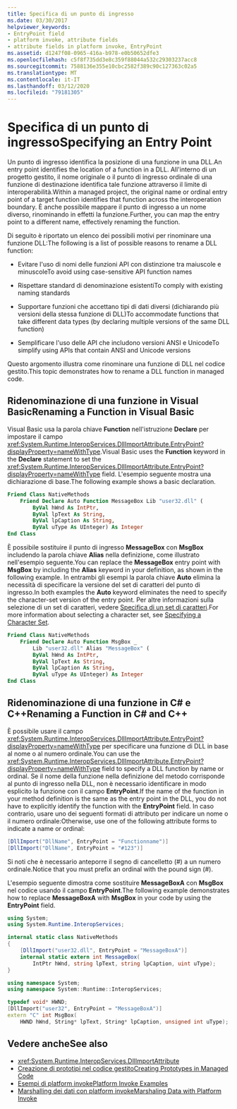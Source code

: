 ```yaml
---
title: Specifica di un punto di ingresso
ms.date: 03/30/2017
helpviewer_keywords:
- EntryPoint field
- platform invoke, attribute fields
- attribute fields in platform invoke, EntryPoint
ms.assetid: d1247f08-0965-416a-b978-e0b50652dfe3
ms.openlocfilehash: c5f8f735dd3e8c359f88044a532c29303237acc8
ms.sourcegitcommit: 7588136e355e10cbc2582f389c90c127363c02a5
ms.translationtype: MT
ms.contentlocale: it-IT
ms.lasthandoff: 03/12/2020
ms.locfileid: "79181305"
---
```

# <a name="specifying-an-entry-point"></a><span data-ttu-id="23cb8-102">Specifica di un punto di ingresso</span><span class="sxs-lookup"><span data-stu-id="23cb8-102">Specifying an Entry Point</span></span>

<span data-ttu-id="23cb8-103">Un punto di ingresso identifica la posizione di una funzione in una DLL.</span><span class="sxs-lookup"><span data-stu-id="23cb8-103">An entry point identifies the location of a function in a DLL.</span></span> <span data-ttu-id="23cb8-104">All'interno di un progetto gestito, il nome originale o il punto di ingresso ordinale di una funzione di destinazione identifica tale funzione attraverso il limite di interoperabilità.</span><span class="sxs-lookup"><span data-stu-id="23cb8-104">Within a managed project, the original name or ordinal entry point of a target function identifies that function across the interoperation boundary.</span></span> <span data-ttu-id="23cb8-105">È anche possibile mappare il punto di ingresso a un nome diverso, rinominando in effetti la funzione.</span><span class="sxs-lookup"><span data-stu-id="23cb8-105">Further, you can map the entry point to a different name, effectively renaming the function.</span></span>  
  
 <span data-ttu-id="23cb8-106">Di seguito è riportato un elenco dei possibili motivi per rinominare una funzione DLL:</span><span class="sxs-lookup"><span data-stu-id="23cb8-106">The following is a list of possible reasons to rename a DLL function:</span></span>  
  
- <span data-ttu-id="23cb8-107">Evitare l'uso di nomi delle funzioni API con distinzione tra maiuscole e minuscole</span><span class="sxs-lookup"><span data-stu-id="23cb8-107">To avoid using case-sensitive API function names</span></span>  
  
- <span data-ttu-id="23cb8-108">Rispettare standard di denominazione esistenti</span><span class="sxs-lookup"><span data-stu-id="23cb8-108">To comply with existing naming standards</span></span>  
  
- <span data-ttu-id="23cb8-109">Supportare funzioni che accettano tipi di dati diversi (dichiarando più versioni della stessa funzione di DLL)</span><span class="sxs-lookup"><span data-stu-id="23cb8-109">To accommodate functions that take different data types (by declaring multiple versions of the same DLL function)</span></span>  
  
- <span data-ttu-id="23cb8-110">Semplificare l'uso delle API che includono versioni ANSI e Unicode</span><span class="sxs-lookup"><span data-stu-id="23cb8-110">To simplify using APIs that contain ANSI and Unicode versions</span></span>  
  
 <span data-ttu-id="23cb8-111">Questo argomento illustra come rinominare una funzione di DLL nel codice gestito.</span><span class="sxs-lookup"><span data-stu-id="23cb8-111">This topic demonstrates how to rename a DLL function in managed code.</span></span>  
  
## <a name="renaming-a-function-in-visual-basic"></a><span data-ttu-id="23cb8-112">Ridenominazione di una funzione in Visual Basic</span><span class="sxs-lookup"><span data-stu-id="23cb8-112">Renaming a Function in Visual Basic</span></span>  

<span data-ttu-id="23cb8-113">Visual Basic usa la parola chiave **Function** nell'istruzione **Declare** per impostare il campo <xref:System.Runtime.InteropServices.DllImportAttribute.EntryPoint?displayProperty=nameWithType>.</span><span class="sxs-lookup"><span data-stu-id="23cb8-113">Visual Basic uses the **Function** keyword in the **Declare** statement to set the <xref:System.Runtime.InteropServices.DllImportAttribute.EntryPoint?displayProperty=nameWithType> field.</span></span> <span data-ttu-id="23cb8-114">L'esempio seguente mostra una dichiarazione di base.</span><span class="sxs-lookup"><span data-stu-id="23cb8-114">The following example shows a basic declaration.</span></span>  
  
```vb
Friend Class NativeMethods
    Friend Declare Auto Function MessageBox Lib "user32.dll" (
        ByVal hWnd As IntPtr,
        ByVal lpText As String,
        ByVal lpCaption As String,
        ByVal uType As UInteger) As Integer
End Class
```
  
<span data-ttu-id="23cb8-115">È possibile sostituire il punto di ingresso **MessageBox** con **MsgBox** includendo la parola chiave **Alias** nella definizione, come illustrato nell'esempio seguente.</span><span class="sxs-lookup"><span data-stu-id="23cb8-115">You can replace the **MessageBox** entry point with **MsgBox** by including the **Alias** keyword in your definition, as shown in the following example.</span></span> <span data-ttu-id="23cb8-116">In entrambi gli esempi la parola chiave **Auto** elimina la necessità di specificare la versione del set di caratteri del punto di ingresso.</span><span class="sxs-lookup"><span data-stu-id="23cb8-116">In both examples the **Auto** keyword eliminates the need to specify the character-set version of the entry point.</span></span> <span data-ttu-id="23cb8-117">Per altre informazioni sulla selezione di un set di caratteri, vedere [Specifica di un set di caratteri](specifying-a-character-set.md).</span><span class="sxs-lookup"><span data-stu-id="23cb8-117">For more information about selecting a character set, see [Specifying a Character Set](specifying-a-character-set.md).</span></span>  
  
```vb
Friend Class NativeMethods
    Friend Declare Auto Function MsgBox _
        Lib "user32.dll" Alias "MessageBox" (
        ByVal hWnd As IntPtr,
        ByVal lpText As String,
        ByVal lpCaption As String,
        ByVal uType As UInteger) As Integer
End Class
```
  
## <a name="renaming-a-function-in-c-and-c"></a><span data-ttu-id="23cb8-118">Ridenominazione di una funzione in C# e C++</span><span class="sxs-lookup"><span data-stu-id="23cb8-118">Renaming a Function in C# and C++</span></span>  
 <span data-ttu-id="23cb8-119">È possibile usare il campo <xref:System.Runtime.InteropServices.DllImportAttribute.EntryPoint?displayProperty=nameWithType> per specificare una funzione di DLL in base al nome o al numero ordinale.</span><span class="sxs-lookup"><span data-stu-id="23cb8-119">You can use the <xref:System.Runtime.InteropServices.DllImportAttribute.EntryPoint?displayProperty=nameWithType> field to specify a DLL function by name or ordinal.</span></span> <span data-ttu-id="23cb8-120">Se il nome della funzione nella definizione del metodo corrisponde al punto di ingresso nella DLL, non è necessario identificare in modo esplicito la funzione con il campo **EntryPoint**.</span><span class="sxs-lookup"><span data-stu-id="23cb8-120">If the name of the function in your method definition is the same as the entry point in the DLL, you do not have to explicitly identify the function with the **EntryPoint** field.</span></span> <span data-ttu-id="23cb8-121">In caso contrario, usare uno dei seguenti formati di attributo per indicare un nome o il numero ordinale:</span><span class="sxs-lookup"><span data-stu-id="23cb8-121">Otherwise, use one of the following attribute forms to indicate a name or ordinal:</span></span>  
  
```csharp
[DllImport("DllName", EntryPoint = "Functionname")]
[DllImport("DllName", EntryPoint = "#123")]
```
  
 <span data-ttu-id="23cb8-122">Si noti che è necessario anteporre il segno di cancelletto (#) a un numero ordinale.</span><span class="sxs-lookup"><span data-stu-id="23cb8-122">Notice that you must prefix an ordinal with the pound sign (#).</span></span>  
  
 <span data-ttu-id="23cb8-123">L'esempio seguente dimostra come sostituire **MessageBoxA** con **MsgBox** nel codice usando il campo **EntryPoint**.</span><span class="sxs-lookup"><span data-stu-id="23cb8-123">The following example demonstrates how to replace **MessageBoxA** with **MsgBox** in your code by using the **EntryPoint** field.</span></span>  
  
```csharp
using System;
using System.Runtime.InteropServices;

internal static class NativeMethods
{
    [DllImport("user32.dll", EntryPoint = "MessageBoxA")]
    internal static extern int MessageBox(
        IntPtr hWnd, string lpText, string lpCaption, uint uType);
}
```
  
```cpp
using namespace System;
using namespace System::Runtime::InteropServices;

typedef void* HWND;
[DllImport("user32", EntryPoint = "MessageBoxA")]
extern "C" int MsgBox(
    HWND hWnd, String* lpText, String* lpCaption, unsigned int uType);
```
  
## <a name="see-also"></a><span data-ttu-id="23cb8-124">Vedere anche</span><span class="sxs-lookup"><span data-stu-id="23cb8-124">See also</span></span>

- <xref:System.Runtime.InteropServices.DllImportAttribute>
- [<span data-ttu-id="23cb8-125">Creazione di prototipi nel codice gestito</span><span class="sxs-lookup"><span data-stu-id="23cb8-125">Creating Prototypes in Managed Code</span></span>](creating-prototypes-in-managed-code.md)
- [<span data-ttu-id="23cb8-126">Esempi di platform invoke</span><span class="sxs-lookup"><span data-stu-id="23cb8-126">Platform Invoke Examples</span></span>](platform-invoke-examples.md)
- [<span data-ttu-id="23cb8-127">Marshalling dei dati con platform invoke</span><span class="sxs-lookup"><span data-stu-id="23cb8-127">Marshaling Data with Platform Invoke</span></span>](marshaling-data-with-platform-invoke.md)
